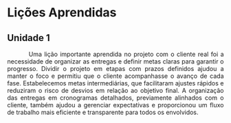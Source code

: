 # Lições Aprendidas

## Unidade 1
<p style="text-indent: 50px;text-align: justify;">Uma lição importante aprendida no projeto com o cliente real foi a necessidade de organizar as entregas e definir metas claras para garantir o progresso. Dividir o projeto em etapas com prazos definidos ajudou a manter o foco e permitiu que o cliente acompanhasse o avanço de cada fase. Estabelecemos metas intermediárias, que facilitaram ajustes rápidos e reduziram o risco de desvios em relação ao objetivo final. A organização das entregas em cronogramas detalhados, previamente alinhados com o cliente, também ajudou a gerenciar expectativas e proporcionou um fluxo de trabalho mais eficiente e transparente para todos os envolvidos.</p>